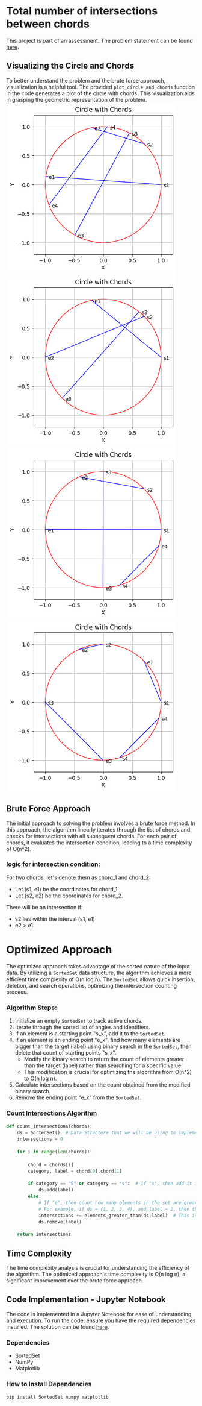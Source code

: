 # Total number of intersections between chords

This project is part of an assessment. The problem statement can be found [here](https://docs.google.com/document/d/1BzpdFaeWode6TjZz420oCwRYcALy5AKApFVPe0iVE-I/edit).

## Visualizing the Circle and Chords

To better understand the problem and the brute force approach, visualization is a helpful tool. The provided `plot_circle_and_chords` function in the code generates a plot of the circle with chords. This visualization aids in grasping the geometric representation of the problem.
![Case-1](case_1.png)
![Case-2](case_2.png)
![Case-3](case_3.png)
![Case-4](case_4.png)

## Brute Force Approach

The initial approach to solving the problem involves a brute force method. In this approach, the algorithm linearly iterates through the list of chords and checks for intersections with all subsequent chords. For each pair of chords, it evaluates the intersection condition, leading to a time complexity of O(n^2).

### logic for intersection condition:

For two chords, let's denote them as chord_1 and chord_2:

- Let (s1, e1) be the coordinates for chord_1.
- Let (s2, e2) be the coordinates for chord_2.

There will be an intersection if:
- s2 lies within the interval (s1, e1)
- e2 > e1
  
# Optimized Approach

The optimized approach takes advantage of the sorted nature of the input data. By utilizing a `SortedSet` data structure, the algorithm achieves a more efficient time complexity of O(n log n). The `SortedSet` allows quick insertion, deletion, and search operations, optimizing the intersection counting process.

### Algorithm Steps:

1. Initialize an empty `SortedSet` to track active chords.
2. Iterate through the sorted list of angles and identifiers.
3. If an element is a starting point "s_x", add it to the `SortedSet`.
4. If an element is an ending point "e_x", find how many elements are bigger than the target (label) using binary search in the `SortedSet`, then delete that count of starting points "s_x".
   - Modify the binary search to return the count of elements greater than the target (label) rather than searching for a specific value.
   - This modification is crucial for optimizing the algorithm from O(n^2) to O(n log n).
5. Calculate intersections based on the count obtained from the modified binary search.
6. Remove the ending point "e_x" from the `SortedSet`.

### Count Intersections Algorithm

```python
def count_intersections(chords):
    ds = SortedSet()  # Data Structure that we will be using to implement in O(nlogn)
    intersections = 0

    for i in range(len(chords)):

        chord = chords[i]
        category, label = chord[0],chord[1]

        if category == "S" or category == "s":  # if "s", then add it in set
            ds.add(label)
        else:
            # If "e", then count how many elements in the set are greater than the label. 
            # For example, if ds = {1, 2, 3, 4}, and label = 2, then the output will be 2 (len({3, 4})).
            intersections += elements_greater_than(ds,label)  # This is key to converting the algorithm from O(n^2) to O(nlogn).
            ds.remove(label)

    return intersections
```


## Time Complexity

The time complexity analysis is crucial for understanding the efficiency of the algorithm. The optimized approach's time complexity is O(n log n), a significant improvement over the brute force approach.

## Code Implementation - Jupyter Notebook

The code is implemented in a Jupyter Notebook for ease of understanding and execution. To run the code, ensure you have the required dependencies installed.
The solution can be found [here](https://colab.research.google.com/drive/1Lcx9t6w7WzT_HeLpFqmvsRUCgqveVnNY?usp=sharing).

### Dependencies

- SortedSet
- NumPy
- Matplotlib

### How to Install Dependencies

```bash
pip install SortedSet numpy matplotlib
